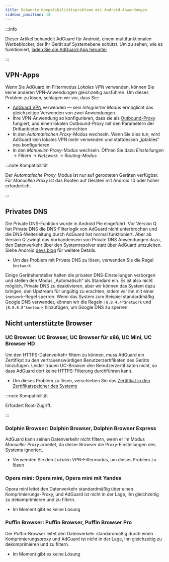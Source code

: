 ```yaml
---
title: Bekannte Kompatibilitätsprobleme mit Android-Anwendungen
sidebar_position: 14
---
```


:::info

Dieser Artikel behandelt AdGuard für Android, einem multifunktionalen Werbeblocker, der Ihr Gerät auf Systemebene schützt. Um zu sehen, wie es funktioniert, [laden Sie die AdGuard-App herunter](https://agrd.io/download-kb-adblock)

:::

## VPN-Apps

Wenn Sie AdGuard im Filtermodus *Lokales VPN* verwenden, können Sie keine anderen VPN-Anwendungen gleichzeitig ausführen. Um dieses Problem zu lösen, schlagen wir vor, dass Sie:

- [AdGuard VPN](https://adguard-vpn.com/welcome.html) verwenden — sein *Integrierter Modus* ermöglicht das gleichzeitige Verwenden von zwei Anwendungen
- Ihre VPN-Anwendung so konfigurieren, dass sie als [Outbound-Proxy](../solving-problems/outbound-proxy.md) fungiert, und einen lokalen Outbound-Proxy mit den Parametern der Drittanbieter-Anwendung einrichten
- In den *Automatischen Proxy*-Modus wechseln. Wenn Sie dies tun, wird AdGuard kein lokales VPN mehr verwenden und stattdessen „iptables“ neu konfigurieren
- In den *Manuellen Proxy*-Modus wechseln. Öffnen Sie dazu *Einstellungen* → *Filtern* → *Netzwerk* → *Routing-Modus*

:::note Kompatibilität

Der *Automatische Proxy*-Modus ist nur auf gerooteten Geräten verfügbar. Für *Manuellen Proxy* ist das Rooten auf Geräten mit Android 10 oder höher erforderlich.

:::

## Privates DNS

Die Private DNS-Funktion wurde in Android Pie eingeführt. Vor Version Q hat Private DNS die DNS-Filterlogik von AdGuard nicht unterbrochen und die DNS-Weiterleitung durch AdGuard hat normal funktioniert. Aber ab Version Q zwingt das Vorhandensein von Private DNS Anwendungen dazu, den Datenverkehr über den Systemresolver statt über AdGuard umzuleiten. Siehe Android [devs blog](https://android-developers.googleblog.com/2018/04/dns-over-tls-support-in-android-p.html) für weitere Details.

- Um das Problem mit Private DNS zu lösen, verwenden Sie die Regel `$network`

Einige Gerätehersteller halten die privaten DNS-Einstellungen verborgen und stellen den Modus „Automatisch“ als Standard ein. Es ist also nicht möglich, Private DNS zu deaktivieren, aber wir können das System dazu bringen, den Upstream für ungültig zu erachten, indem wir ihn mit einer `$network`-Regel sperren. Wenn das System zum Beispiel standardmäßig Google DNS verwendet, können wir die Regeln `|8.8.4.4^$network` und `|8.8.8.8^$network` hinzufügen, um Google DNS zu sperren.

## Nicht unterstützte Browser

### UC Browser: UC Browser, UC Browser für x86, UC Mini, UC Browser HD

Um den HTTPS-Datenverkehr filtern zu können, muss AdGuard ein Zertifikat zu den vertrauenswürdigen Benutzerzertifikaten des Geräts hinzufügen. Leider trauen UC-Browser den Benutzerzertifikaten nicht, so dass AdGuard dort keine HTTPS-Filterung durchführen kann.

- Um dieses Problem zu lösen, verschieben Sie das [Zertifikat in den Zertifikatspeicher des Systems](../solving-problems/https-certificate-for-rooted.md/)

:::note Kompatibilität

Erfordert Root-Zugriff.

:::

### Dolphin Browser: Dolphin Browser, Dolphin Browser Express

AdGuard kann seinen Datenverkehr nicht filtern, wenn er im Modus *Manueller Proxy* arbeitet, da dieser Browser die Proxy-Einstellungen des Systems ignoriert.

- Verwenden Sie den *Lokalen VPN*-Filtermodus, um dieses Problem zu lösen

### Opera mini: Opera mini, Opera mini mit Yandex

Opera mini leitet den Datenverkehr standardmäßig über einen Komprimierungs-Proxy, und AdGuard ist nicht in der Lage, ihn gleichzeitig zu dekomprimieren und zu filtern.

- Im Moment gibt es keine Lösung

### Puffin Browser: Puffin Browser, Puffin Browser Pro

Der Puffin-Browser leitet den Datenverkehr standardmäßig durch einen Komprimierungsproxy und AdGuard ist nicht in der Lage, ihn gleichzeitig zu dekomprimieren und zu filtern.

- Im Moment gibt es keine Lösung

